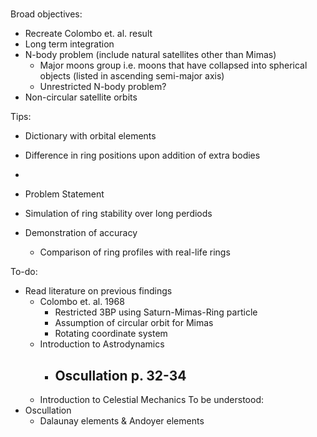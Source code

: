 #  #
Broad objectives:
- Recreate Colombo et. al. result
- Long term integration
- N-body problem (include natural satellites other than Mimas)
    - Major moons group i.e. moons that have collapsed into spherical objects (listed in ascending semi-major axis)
    - Unrestricted N-body problem?
- Non-circular satellite orbits

Tips:
- Dictionary with orbital elements
- Difference in ring positions upon addition of extra bodies
- 

- Problem Statement
- Simulation of ring stability over long perdiods
- Demonstration of accuracy
    - Comparison of ring profiles with real-life rings

To-do:
- Read literature on previous findings
    - Colombo et. al. 1968
        - Restricted 3BP using Saturn-Mimas-Ring particle
        - Assumption of circular orbit for Mimas
        - Rotating coordinate system
    - Introduction to Astrodynamics
        - Oscullation p. 32-34
            - 
    - Introduction to Celestial Mechanics
To be understood:
- Oscullation
    - Dalaunay elements & Andoyer elements



